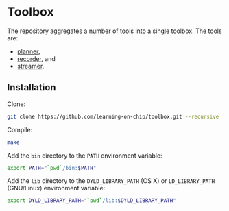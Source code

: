 # Toolbox

The repository aggregates a number of tools into a single toolbox. The tools
are:

* [planner](https://github.com/learning-on-chip/planner),
* [recorder](https://github.com/learning-on-chip/recorder), and
* [streamer](https://github.com/learning-on-chip/streamer).

## Installation

Clone:

```bash
git clone https://github.com/learning-on-chip/toolbox.git --recursive
```

Compile:

```bash
make
```

Add the `bin` directory to the `PATH` environment variable:

```bash
export PATH="`pwd`/bin:$PATH"
```

Add the `lib` directory to the `DYLD_LIBRARY_PATH` (OS X) or `LD_LIBRARY_PATH`
(GNU/Linux) environment variable:

```bash
export DYLD_LIBRARY_PATH="`pwd`/lib:$DYLD_LIBRARY_PATH"
```
